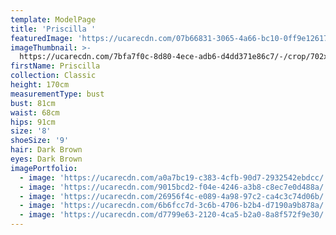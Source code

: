 ```yaml
---
template: ModelPage
title: 'Priscilla '
featuredImage: 'https://ucarecdn.com/07b66831-3065-4a66-bc10-0ff9e12617fa/'
imageThumbnail: >-
  https://ucarecdn.com/7bfa7f0c-8d80-4ece-adb6-d4dd371e86c7/-/crop/702x1053/75,0/-/preview/
firstName: Priscilla
collection: Classic
height: 170cm
measurementType: bust
bust: 81cm
waist: 68cm
hips: 91cm
size: '8'
shoeSize: '9'
hair: Dark Brown
eyes: Dark Brown
imagePortfolio:
  - image: 'https://ucarecdn.com/a0a7bc19-c383-4cfb-90d7-2932542ebdcc/'
  - image: 'https://ucarecdn.com/9015bcd2-f04e-4246-a3b8-c8ec7e0d488a/'
  - image: 'https://ucarecdn.com/26956f4c-e089-4a98-97c2-ca4c3c74d06b/'
  - image: 'https://ucarecdn.com/6b6fcc7d-3c6b-4706-b2b4-d7190a9b878a/'
  - image: 'https://ucarecdn.com/d7799e63-2120-4ca5-b2a0-8a8f572f9e30/'
---
```


